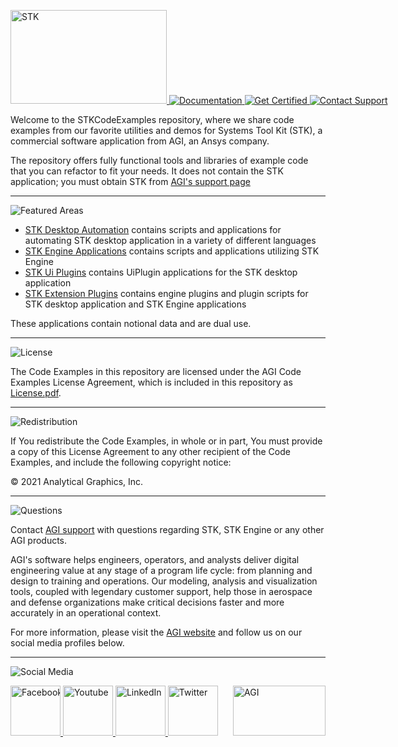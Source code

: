 <div align="left">

<p style="white-space: nowrap;">
<a href="STK">
<img src="https://user-images.githubusercontent.com/3358750/119201268-89683e80-ba5c-11eb-87cd-01eea5c86593.png" width="250" height="150" alt="STK">
</a>
<a href="https://help.agi.com/stkdevkit/index.htm">
<img src="https://user-images.githubusercontent.com/3358750/119201440-ec59d580-ba5c-11eb-8714-226c394a7314.png" alt="Documentation">
</a>
<a href="http://www.agi.com/training-and-certification#cert">
<img src="https://user-images.githubusercontent.com/3358750/119201467-fc71b500-ba5c-11eb-808c-69ae4eda9964.png" alt="Get Certified">
</a>
<a href="mailto:support@agi.com">
<img src="https://user-images.githubusercontent.com/3358750/119201527-14493900-ba5d-11eb-9d1b-38a25bba090b.png" alt="Contact Support">
</a>
</p>

</div>

Welcome to the STKCodeExamples repository, where we share code examples from our favorite utilities and demos for Systems Tool Kit (STK), a commercial software application from AGI, an Ansys company.

The repository offers fully functional tools and libraries of example code that you can refactor to fit your needs. It does not contain the STK application; you must obtain STK from [AGI's support page](https://support.agi.com/downloads)

----

<!--### Featured Examples Areas-->
![Featured Areas](https://user-images.githubusercontent.com/3358750/119202053-0942d880-ba5e-11eb-902d-3de8a678d6c3.png)

* [STK Desktop Automation](./StkAutomation) contains scripts and applications for automating STK desktop application in a variety of different languages
* [STK Engine Applications](./StkEngineApplications) contains scripts and applications utilizing STK Engine
* [STK Ui Plugins](./StkUiPlugins) contains UiPlugin applications for the STK desktop application
* [STK Extension Plugins](./StkExtensionPlugins) contains engine plugins and plugin scripts for STK desktop application and STK Engine applications

These applications contain notional data and are dual use.

----

<!--### License-->
![License](https://user-images.githubusercontent.com/3358750/119202070-15c73100-ba5e-11eb-8113-1ed09a8880a7.png)

The Code Examples in this repository are licensed under the AGI Code Examples License Agreement, which is included in this repository as [License.pdf](License.pdf).

----

<!--### Redistribution -->
![Redistribution](https://user-images.githubusercontent.com/3358750/119202097-21b2f300-ba5e-11eb-9cdd-54e16c03dc6f.png)

If You redistribute the Code Examples, in whole or in part, You must provide a copy of this License Agreement to any other recipient of the Code Examples, and include the following copyright notice:

© 2021 Analytical Graphics, Inc.

----

<!--### What if I have questions about STK -->
![Questions](https://user-images.githubusercontent.com/3358750/119202130-2d9eb500-ba5e-11eb-84ed-623992f4611f.png)

Contact [AGI support](mail:support@agi.com) with questions regarding STK, STK Engine or any other AGI products.

AGI's software helps engineers, operators, and analysts deliver digital engineering value at any stage of a program life cycle: from planning and design to training and operations. Our modeling, analysis and visualization tools, coupled with legendary customer support, help those in aerospace and defense organizations make critical decisions faster and more accurately in an operational context.


For more information, please visit the [AGI website](https://www.agi.com "AGI's Homepage") and follow us on our social media profiles below.

----

![Social Media](https://user-images.githubusercontent.com/3358750/119202179-4018ee80-ba5e-11eb-84fc-9bece3b400bf.png)

<div align="left">
<p style="white-space: nowrap;">
<a href="https://www.facebook.com/AnalyticalGraphics">
<img src="https://agi.widen.net/content/ittkxedjpm/png/facebook.png" width="80" height="80" alt="Facebook">
</a>
<a href="https://www.youtube.com/user/AnalyticalGraphics">
<img src="https://agi.widen.net/content/i5vb9swh4e/png/Youtube.png" width="80" height="80" alt="Youtube">
</a>
<a href="https://www.linkedin.com/company/agi?trk=company_logo">
<img src="https://agi.widen.net/content/foz3n4wgkh/png/linkedin.png" width="80" height="80" alt="LinkedIn">
</a>
<a href="https://twitter.com/agitweets">
<img src="https://agi.widen.net/content/xbt8vag5rw/png/twitter.png" width="80" height="80" alt="Twitter">
</a>

<a href="https://www.agi.com">
<img src="https://agi.widen.net/content/aoqxb2klxi/png/AGI-Logo_2C-W.png" width="148" height="80" alt="AGI" style="float:right">
</a>
</p>
</div>
